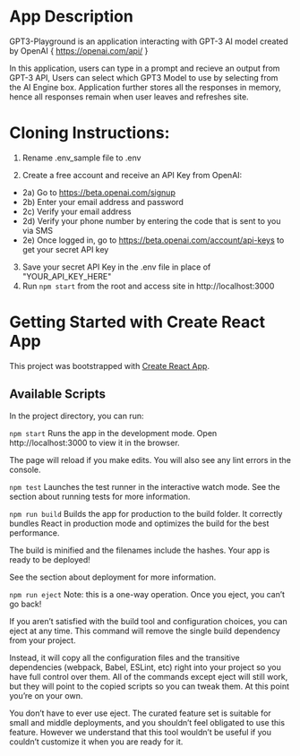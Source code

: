 # App Description
GPT3-Playground is an application interacting with GPT-3 AI model created by OpenAI { https://openai.com/api/ }

In this application, users can type in a prompt and recieve an output from GPT-3 API, Users can select which GPT3 Model to use by selecting from the AI Engine box.
Application further stores all the responses in memory, hence all responses remain when user leaves and refreshes site.

# Cloning Instructions:

1) Rename .env_sample file to .env

2) Create a free account and receive an API Key from OpenAI:

  - 2a) Go to https://beta.openai.com/signup
  - 2b) Enter your email address and password
  - 2c) Verify your email address
  - 2d) Verify your phone number by entering the code that is sent to you via SMS
  - 2e) Once logged in, go to https://beta.openai.com/account/api-keys to get your secret API key
  
3) Save your secret API Key in the .env file in place of "YOUR_API_KEY_HERE"
4) Run `npm start` from the root and access site in http://localhost:3000

# Getting Started with Create React App

This project was bootstrapped with [Create React App](https://github.com/facebook/create-react-app).

## Available Scripts

In the project directory, you can run:

`npm start`
Runs the app in the development mode.
Open http://localhost:3000 to view it in the browser.

The page will reload if you make edits.
You will also see any lint errors in the console.

`npm test`
Launches the test runner in the interactive watch mode.
See the section about running tests for more information.

`npm run build`
Builds the app for production to the build folder.
It correctly bundles React in production mode and optimizes the build for the best performance.

The build is minified and the filenames include the hashes.
Your app is ready to be deployed!

See the section about deployment for more information.

`npm run eject`
Note: this is a one-way operation. Once you eject, you can’t go back!

If you aren’t satisfied with the build tool and configuration choices, you can eject at any time. This command will remove the single build dependency from your project.

Instead, it will copy all the configuration files and the transitive dependencies (webpack, Babel, ESLint, etc) right into your project so you have full control over them. All of the commands except eject will still work, but they will point to the copied scripts so you can tweak them. At this point you’re on your own.

You don’t have to ever use eject. The curated feature set is suitable for small and middle deployments, and you shouldn’t feel obligated to use this feature. However we understand that this tool wouldn’t be useful if you couldn’t customize it when you are ready for it.


